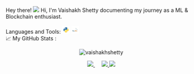 <!--
**vaishakhshetty/vaishakhshetty** is a ✨ _special_ ✨ repository because its `README.md` (this file) appears on your GitHub profile.
--!>

Hey there! <img src="https://media.giphy.com/media/hvRJCLFzcasrR4ia7z/giphy.gif" width="25px">
Hi, I'm Vaishakh Shetty documenting my journey as a ML & Blockchain enthusiast.
</br></br>
Languages and Tools:
<code><img height="20" src="https://raw.githubusercontent.com/github/explore/80688e429a7d4ef2fca1e82350fe8e3517d3494d/topics/python/python.png"></code>
<code><img height="20" src="https://raw.githubusercontent.com/github/explore/80688e429a7d4ef2fca1e82350fe8e3517d3494d/topics/mysql/mysql.png"></code>
</br>
📈 My GitHub Stats :

<p align="center"><img src="https://github-readme-stats.vercel.app/api?username=vaishakhshetty&show_icons=true&theme=midnight-purple" alt="vaishakhshetty" />
    
<p align="center">
    <a href="https://www.linkedin.com/in/vaishakhshetty/" alt="LinkedIn">
        <img src="https://img.shields.io/badge/-vaishakhshetty-blue?style=social&logo=Linkedin&logoColor=blue" />
    </a>&emsp;
    <a href="mailto:vaishakhshetty197@gmail.com" alt="LinkedIn">
        <img src="https://img.shields.io/badge/-gmail-c14438?style=social&logo=Gmail&logoColor=red" />
    </a>
        <a href="https://www.kaggle.com/vaishakhshetty" alt="LinkedIn">
        <img src="https://img.shields.io/badge/-vaishakhshetty-blue?style=social&logo=kaggle&logoColor=blue" />
    </a>    
</p>
